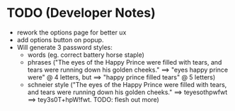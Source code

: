 TODO (Developer Notes)
============================


- rework the options page for better ux
- add options button on popup.
- Will generate 3 password styles:
	- words (eg. correct battery horse staple)
	- phrases ("The eyes of the Happy Prince were filled with tears, and tears were running down his golden cheeks." ==> "eyes happy prince were" @ 4 letters, but ==> "happy prince filled tears" @ 5 letters)
	- schneier style ("The eyes of the Happy Prince were filled with tears, and tears were running down his golden cheeks." ==> teyesothpwfwt ==> tey3s0T+hpW!fwt. TODO: flesh out more)